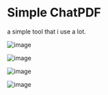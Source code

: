 # Simple ChatPDF

a simple tool that i use a lot.

![image](https://github.com/user-attachments/assets/09583337-40ae-40b3-96c5-bff84c16237a)

![image](https://github.com/user-attachments/assets/e3e8d6b4-1989-4846-9aeb-3a099c463fd2)

![image](https://github.com/user-attachments/assets/23cb94a4-8441-4c2a-9b6f-39acaf5ff88a)

![image](https://github.com/user-attachments/assets/2942e177-0132-462d-b824-7d4330285e05)

